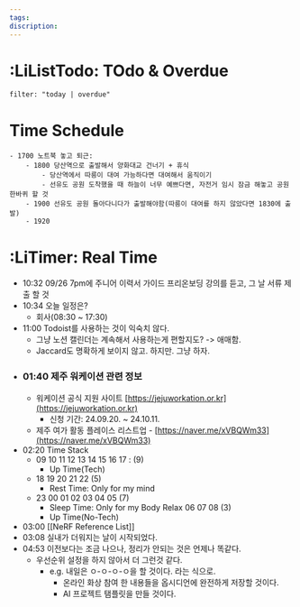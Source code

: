 ```yaml
---
tags: 
discription:
---
```


# :LiListTodo: TOdo & Overdue
```todoist
filter: "today | overdue"
```
# Time Schedule
```
- 1700 노트북 놓고 퇴근:
	- 1800 당산역으로 출발해서 양화대교 건너기 + 휴식
		- 당산역에서 따릉이 대여 가능하다면 대여해서 움직이기
		- 선유도 공원 도착했을 때 하늘이 너무 예쁘다면, 자전거 임시 잠금 해놓고 공원 한바퀴 할 것
	- 1900 선유도 공원 돌아다니다가 출발해야함(따릉이 대여를 하지 않았다면 1830에 출발)
	- 1920 
```
# :LiTimer: Real Time
- 10:32 09/26 7pm에 주니어 이력서 가이드 프리온보딩 강의를 듣고, 그 날 서류 제출 할 것
- 10:34 오늘 일정은?
	- 회사(08:30 ~ 17:30)
- 11:00 Todoist를 사용하는 것이 익숙치 않다.
	- 그냥 노션 캘린더는 계속해서 사용하는게 편할지도? -> 애매함.
	- Jaccard도 명확하게 보이지 않고. 하지만. 그냥 하자.
- ###  01:40 제주 워케이션 관련 정보
	- 워케이션 공식 지원 사이트 [https://jejuworkation.or.kr](https://jejuworkation.or.kr)
		- 신청 기간: 24.09.20. ~ 24.10.11.
	- 제주 여가 활동 플레이스 리스트업 - [https://naver.me/xVBQWm33](https://naver.me/xVBQWm33)
- 02:20 Time Stack
	- 09 10 11 12 13 14 15 16 17 : (9)
		- Up Time(Tech)
	- 18 19 20 21 22 (5)
		- Rest Time: Only for my mind
	- 23 00 01 02 03 04 05 (7)
		- Sleep Time: Only for my Body Relax
		06 07 08 (3)
		- Up Time(No-Tech)
- 03:00 [[NeRF Reference List]]
- 03:08 실내가 더워지는 날이 시작되었다.
- 04:53 이전보다는 조금 나으나, 정리가 안되는 것은 언제나 똑같다.
	- 우선순위 설정을 하지 않아서 더 그런것 같다.
		- e.g. 내일은 ㅇ-ㅇ-ㅇ-ㅇ을 할 것이다. 라는 식으로.
			- 온라인 화상 참여 한 내용들을 옵시디언에 완전하게 저장할 것이다.
			- AI 프로젝트 탬플릿을 만들 것이다.